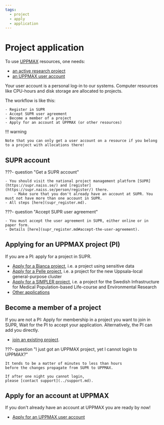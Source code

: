 ```yaml
---
tags:
  - project
  - apply
  - application
---
```


# Project application

To use [UPPMAX](../cluster_guides/uppmax.md) resources, one needs:

- [an active research project](project.md)
- [an UPPMAX user account](user_account.md)

Your user account is a personal log-in to our systems. Computer resources like CPU-hours and disk storage are allocated to projects.

The workflow is like this:

    - Register in SUPR
    - Accept SUPR user agreement
    - Become a member of a project
    - Apply for an account at UPPMAX (or other resources)

!!! warning 

    Note that you can only get a user account on a resource if you belong to a project with allocations there!

## SUPR account

???- question "Get a SUPR account"

    - You should visit the national project management platform [SUPR](https://supr.naiss.se/) and [register](https://supr.naiss.se/person/register/) there.
        - Make sure that you don't already have an account at SUPR. You must not have more than one account in SUPR.
    - All steps [here](supr_register.md).    

???- question "Accept SUPR user agreement"

    - You must accept the user agreement in SUPR, either online or in paper form.
    - Details [here](supr_register.md#accept-the-user-agreement).

## Applying for an UPPMAX project (PI)

If you are a PI: apply for a project in SUPR.

- [Apply for a Bianca project](project_apply_bianca.md), i.e. a project
  using sensitive data
- [Apply for a Pelle project](project_apply_pelle.md), i.e. a project
  for the new Uppsala-local general-purpose cluster
- [Apply for a SIMPLER project](project_apply_simpler.md),
  i.e. a project for the Swedish Infrastructure for Medical Population-based Life-course and Environmental Research
- [Other applications](https://www.uu.se/en/centre/uppmax/get-started/create-account-and-apply-for-project/apply-for-projects)

## Become a member of a project

If you are not a PI: Apply for membership in a project you want to join in SUPR, Wait for the PI to accept your application. Alternatively, the PI can add you directly.

- [join an existing project](join_existing_project.md).

???- question "I just got an UPPMAX project, yet I cannot login to UPPMAX?"

    It tends to be a matter of minutes to less than hours
    before the changes propagate from SUPR to UPPMAX.

    If after one night you cannot login,
    please [contact support](../support.md).

## Apply for an account at UPPMAX

If you don't already have an account at UPPMAX you are ready by now!

- [Apply for an UPPMAX user account](user_account.md)

